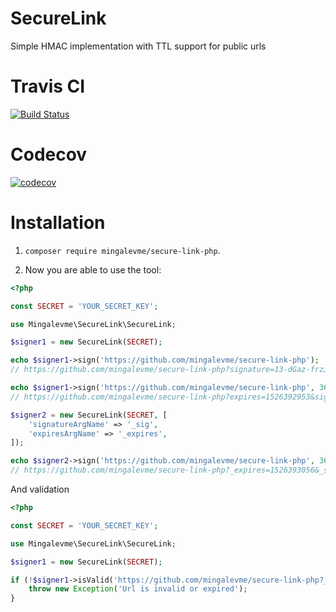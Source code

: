# SecureLink
Simple HMAC implementation with TTL support for public urls

# Travis CI
[![Build Status](https://travis-ci.org/mingalevme/secure-link-php.svg?branch=master)](https://travis-ci.org/mingalevme/secure-link-php)

# Codecov
[![codecov](https://codecov.io/gh/mingalevme/secure-link-php/branch/master/graph/badge.svg)](https://codecov.io/gh/mingalevme/secure-link-php)

# Installation

1. ```composer require mingalevme/secure-link-php```.

2. Now you are able to use the tool:

```php
<?php

const SECRET = 'YOUR_SECRET_KEY';

use Mingalevme\SecureLink\SecureLink;

$signer1 = new SecureLink(SECRET);

echo $signer1->sign('https://github.com/mingalevme/secure-link-php');
// https://github.com/mingalevme/secure-link-php?signature=13-dGaz-frzJ9qUg3iQ0RA%3D%3D

echo $signer1->sign('https://github.com/mingalevme/secure-link-php', 3600); 
// https://github.com/mingalevme/secure-link-php?expires=1526392953&signature=GOzCrktWlWDvSWVH49qjUQ%3D%3D

$signer2 = new SecureLink(SECRET, [
    'signatureArgName' => '_sig',
    'expiresArgName' => '_expires',
]);

echo $signer2->sign('https://github.com/mingalevme/secure-link-php', 3600);
// https://github.com/mingalevme/secure-link-php?_expires=1526393056&_sig=biyetWW5IgBPUftLF1SaOw%3D%3D
```

And validation

```php
<?php

const SECRET = 'YOUR_SECRET_KEY';

use Mingalevme\SecureLink\SecureLink;

$signer1 = new SecureLink(SECRET);

if (!$signer1->isValid('https://github.com/mingalevme/secure-link-php?_expires=1526393056&_sig=biyetWW5IgBPUftLF1SaOw%3D%3D')) {
    throw new Exception('Url is invalid or expired');
}

```
